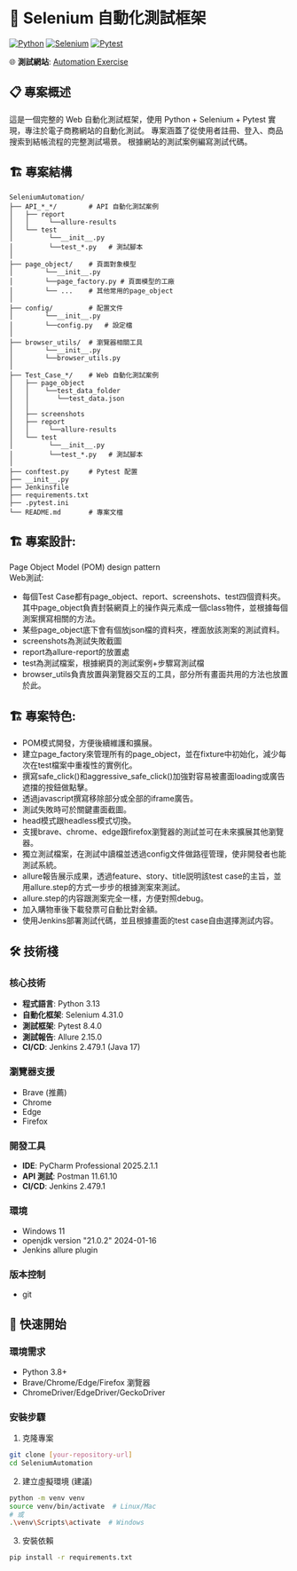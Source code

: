 # 🚀 Selenium 自動化測試框架

[![Python](https://img.shields.io/badge/Python-3.13-blue.svg)](https://www.python.org/)
[![Selenium](https://img.shields.io/badge/Selenium-4.31.0-green.svg)](https://www.selenium.dev/)
[![Pytest](https://img.shields.io/badge/Pytest-8.4.0-9cf.svg)](https://docs.pytest.org/)

🌐 **測試網站**: [Automation Exercise](https://www.automationexercise.com/)

## 📋 專案概述

這是一個完整的 Web 自動化測試框架，使用 Python + Selenium + Pytest 實現，專注於電子商務網站的自動化測試。
專案涵蓋了從使用者註冊、登入、商品搜索到結帳流程的完整測試場景。
根據網站的測試案例編寫測試代碼。

## 🏗️ 專案結構

```
SeleniumAutomation/
├── API_*_*/        # API 自動化測試案例
│   ├── report
│   │     └──allure-results
│   └── test
│         └──__init__.py
│         └──test_*.py   # 測試腳本
│
├── page_object/    # 頁面對象模型
│        └──__init__.py
│        └──page_factory.py # 頁面模型的工廠
│        └── ...    # 其他常用的page_object
│
├── config/         # 配置文件
│        └──__init__.py
│        └──config.py   # 設定檔
│
├── browser_utils/  # 瀏覽器相關工具
│        └──__init__.py
│        └──browser_utils.py  
│
├── Test_Case_*/    # Web 自動化測試案例
│   ├── page_object
│   │    └──test_data_folder
│   │       └──test_data.json
│   │
│   ├── screenshots
│   ├── report
│   │     └──allure-results
│   └── test
│         └──__init__.py
│         └──test_*.py   # 測試腳本
│   
├── conftest.py     # Pytest 配置
├── __init__.py
├── Jenkinsfile
├── requirements.txt
├── .pytest.ini     
└── README.md       # 專案文檔
```
## 🏗️ 專案設計:
Page Object Model (POM) design pattern  
Web測試:  
* 每個Test Case都有page_object、report、screenshots、test四個資料夾。
其中page_object負責封裝網頁上的操作與元素成一個class物件，並根據每個測案撰寫相關的方法。
* 某些page_object底下會有個放json檔的資料夾，裡面放該測案的測試資料。
* screenshots為測試失敗截圖
* report為allure-report的放置處
* test為測試檔案，根據網頁的測試案例+步驟寫測試檔
* browser_utils負責放置與瀏覽器交互的工具，部分所有畫面共用的方法也放置於此。

## 🏗️ 專案特色:
* POM模式開發，方便後續維護和擴展。
* 建立page_factory來管理所有的page_object，並在fixture中初始化，減少每次在test檔案中重複性的實例化。
* 撰寫safe_click()和aggressive_safe_click()加強對容易被畫面loading或廣告遮擋的按鈕做點擊。
* 透過javascript撰寫移除部分或全部的iframe廣告。
* 測試失敗時可於關鍵畫面截圖。
* head模式跟headless模式切換。
* 支援brave、chrome、edge跟firefox瀏覽器的測試並可在未來擴展其他瀏覽器。
* 獨立測試檔案，在測試中讀檔並透過config文件做路徑管理，使非開發者也能測試系統。
* allure報告展示成果，透過feature、story、title説明該test case的主旨，並用allure.step的方式一步步的根據測案來測試。
* allure.step的内容跟測案完全一樣，方便對照debug。
* 加入購物車後下載發票可自動比對金額。
* 使用Jenkins部署測試代碼，並且根據畫面的test case自由選擇測試内容。


## 🛠️ 技術棧

### 核心技術
- **程式語言**: Python 3.13
- **自動化框架**: Selenium 4.31.0
- **測試框架**: Pytest 8.4.0
- **測試報告**: Allure 2.15.0
- **CI/CD**: Jenkins 2.479.1 (Java 17)

### 瀏覽器支援
- Brave (推薦)
- Chrome 
- Edge
- Firefox

### 開發工具
- **IDE**: PyCharm Professional 2025.2.1.1
- **API 測試**: Postman 11.61.10
- **CI/CD**: Jenkins 2.479.1

### 環境
- Windows 11
- openjdk version "21.0.2" 2024-01-16
- Jenkins allure plugin

### 版本控制
- git

## 🚀 快速開始

### 環境需求
- Python 3.8+
- Brave/Chrome/Edge/Firefox 瀏覽器
- ChromeDriver/EdgeDriver/GeckoDriver

### 安裝步驟

1. 克隆專案
```bash
git clone [your-repository-url]
cd SeleniumAutomation
```

2. 建立虛擬環境 (建議)
```bash
python -m venv venv
source venv/bin/activate  # Linux/Mac
# 或
.\venv\Scripts\activate  # Windows
```

3. 安裝依賴
```bash
pip install -r requirements.txt
```